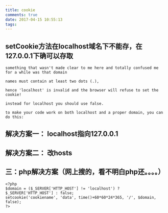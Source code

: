 ```yaml
---
title: cookie
comments: true
date: 2017-04-15 10:55:13
tags:
---
```



## setCookie方法在localhost域名下不能存，在127.0.0.1下确可以存取

```
something that wasn't made clear to me here and totally confused me for a while was that domain

names must contain at least two dots (.),

hence 'localhost' is invalid and the browser will refuse to set the cookie!

instead for localhost you should use false.

to make your code work on both localhost and a proper domain, you can do this:
```

## 解决方案一： localhost指向127.0.0.1

## 解决方案二： 改hosts

## 三：php解决方案（网上搜的，看不明白php还。。。。）
```
<?php  
$domain = ($_SERVER['HTTP_HOST'] != 'localhost') ? $_SERVER['HTTP_HOST'] : false;  
setcookie('cookiename', 'data', time()+60*60*24*365, '/', $domain, false);  
?> 
```
